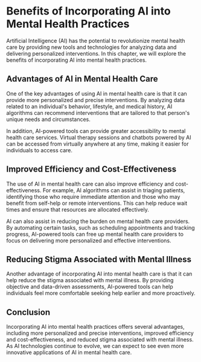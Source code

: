Benefits of Incorporating AI into Mental Health Practices
==========================================================================================================

Artificial Intelligence (AI) has the potential to revolutionize mental health care by providing new tools and technologies for analyzing data and delivering personalized interventions. In this chapter, we will explore the benefits of incorporating AI into mental health practices.

Advantages of AI in Mental Health Care
--------------------------------------

One of the key advantages of using AI in mental health care is that it can provide more personalized and precise interventions. By analyzing data related to an individual's behavior, lifestyle, and medical history, AI algorithms can recommend interventions that are tailored to that person's unique needs and circumstances.

In addition, AI-powered tools can provide greater accessibility to mental health care services. Virtual therapy sessions and chatbots powered by AI can be accessed from virtually anywhere at any time, making it easier for individuals to access care.

Improved Efficiency and Cost-Effectiveness
------------------------------------------

The use of AI in mental health care can also improve efficiency and cost-effectiveness. For example, AI algorithms can assist in triaging patients, identifying those who require immediate attention and those who may benefit from self-help or remote interventions. This can help reduce wait times and ensure that resources are allocated effectively.

AI can also assist in reducing the burden on mental health care providers. By automating certain tasks, such as scheduling appointments and tracking progress, AI-powered tools can free up mental health care providers to focus on delivering more personalized and effective interventions.

Reducing Stigma Associated with Mental Illness
----------------------------------------------

Another advantage of incorporating AI into mental health care is that it can help reduce the stigma associated with mental illness. By providing objective and data-driven assessments, AI-powered tools can help individuals feel more comfortable seeking help earlier and more proactively.

Conclusion
----------

Incorporating AI into mental health practices offers several advantages, including more personalized and precise interventions, improved efficiency and cost-effectiveness, and reduced stigma associated with mental illness. As AI technologies continue to evolve, we can expect to see even more innovative applications of AI in mental health care.
